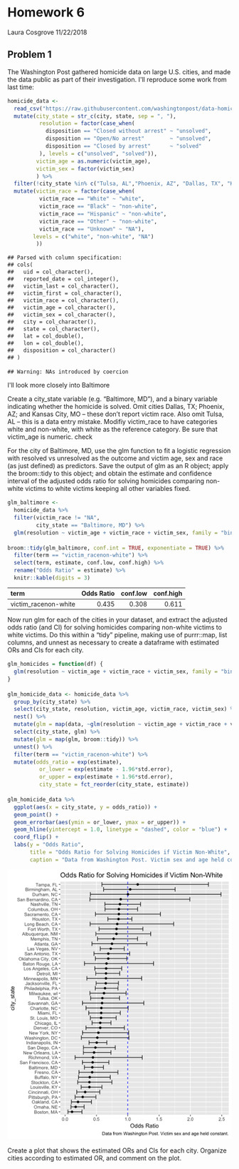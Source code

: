 Homework 6
================
Laura Cosgrove
11/22/2018

Problem 1
---------

The Washington Post gathered homicide data on large U.S. cities, and made the data public as part of their investigation. I'll reproduce some work from last time:

``` r
homicide_data <- 
  read_csv("https://raw.githubusercontent.com/washingtonpost/data-homicides/master/homicide-data.csv") %>% 
  mutate(city_state = str_c(city, state, sep = ", "),
          resolution = factor(case_when(
            disposition == "Closed without arrest" ~ "unsolved",
            disposition == "Open/No arrest"        ~ "unsolved",
            disposition == "Closed by arrest"      ~ "solved"
          ), levels = c("unsolved", "solved")),
         victim_age = as.numeric(victim_age),
         victim_sex = factor(victim_sex)
         ) %>% 
  filter(!city_state %in% c("Tulsa, AL","Phoenix, AZ", "Dallas, TX", "Kansas City, MO")) %>% 
  mutate(victim_race = factor(case_when(
          victim_race == "White" ~ "white",
          victim_race == "Black" ~ "non-white",
          victim_race == "Hispanic" ~ "non-white",
          victim_race == "Other" ~ "non-white",
          victim_race == "Unknown" ~ "NA"), 
        levels = c("white", "non-white", "NA")
         ))
```

    ## Parsed with column specification:
    ## cols(
    ##   uid = col_character(),
    ##   reported_date = col_integer(),
    ##   victim_last = col_character(),
    ##   victim_first = col_character(),
    ##   victim_race = col_character(),
    ##   victim_age = col_character(),
    ##   victim_sex = col_character(),
    ##   city = col_character(),
    ##   state = col_character(),
    ##   lat = col_double(),
    ##   lon = col_double(),
    ##   disposition = col_character()
    ## )

    ## Warning: NAs introduced by coercion

I'll look more closely into Baltimore

Create a city\_state variable (e.g. “Baltimore, MD”), and a binary variable indicating whether the homicide is solved. Omit cities Dallas, TX; Phoenix, AZ; and Kansas City, MO – these don’t report victim race. Also omit Tulsa, AL – this is a data entry mistake. Modifiy victim\_race to have categories white and non-white, with white as the reference category. Be sure that victim\_age is numeric. check

For the city of Baltimore, MD, use the glm function to fit a logistic regression with resolved vs unresolved as the outcome and victim age, sex and race (as just defined) as predictors. Save the output of glm as an R object; apply the broom::tidy to this object; and obtain the estimate and confidence interval of the adjusted odds ratio for solving homicides comparing non-white victims to white victims keeping all other variables fixed.

``` r
glm_baltimore <- 
  homicide_data %>% 
  filter(victim_race != "NA",
         city_state == "Baltimore, MD") %>% 
  glm(resolution ~ victim_age + victim_race + victim_sex, family = "binomial", data = .)

broom::tidy(glm_baltimore, conf.int = TRUE, exponentiate = TRUE) %>% 
  filter(term == "victim_racenon-white") %>% 
  select(term, estimate, conf.low, conf.high) %>% 
  rename("Odds Ratio" = estimate) %>% 
  knitr::kable(digits = 3)
```

| term                  |  Odds Ratio|  conf.low|  conf.high|
|:----------------------|-----------:|---------:|----------:|
| victim\_racenon-white |       0.435|     0.308|      0.611|

Now run glm for each of the cities in your dataset, and extract the adjusted odds ratio (and CI) for solving homicides comparing non-white victims to white victims. Do this within a “tidy” pipeline, making use of purrr::map, list columns, and unnest as necessary to create a dataframe with estimated ORs and CIs for each city.

``` r
glm_homicides = function(df) {
  glm(resolution ~ victim_age + victim_race + victim_sex, family = "binomial", data = df)
}

glm_homicide_data <- homicide_data %>% 
  group_by(city_state) %>% 
  select(city_state, resolution, victim_age, victim_race, victim_sex) %>% 
  nest() %>% 
  mutate(glm = map(data, ~glm(resolution ~ victim_age + victim_race + victim_sex, family = "binomial", data = .x))) %>% 
  select(city_state, glm) %>% 
  mutate(glm = map(glm, broom::tidy)) %>% 
  unnest() %>% 
  filter(term == "victim_racenon-white") %>% 
  mutate(odds_ratio = exp(estimate), 
          or_lower = exp(estimate - 1.96*std.error),
          or_upper = exp(estimate + 1.96*std.error), 
          city_state = fct_reorder(city_state, estimate))

glm_homicide_data %>% 
  ggplot(aes(x = city_state, y = odds_ratio)) + 
  geom_point() + 
  geom_errorbar(aes(ymin = or_lower, ymax = or_upper)) + 
  geom_hline(yintercept = 1.0, linetype = "dashed", color = "blue") + 
  coord_flip() + 
  labs(y = "Odds Ratio", 
       title = "Odds Ratio for Solving Homicides if Victim Non-White",
       caption = "Data from Washington Post. Victim sex and age held constant.")
```

![](homework6_files/figure-markdown_github/unnamed-chunk-3-1.png)

Create a plot that shows the estimated ORs and CIs for each city. Organize cities according to estimated OR, and comment on the plot.
